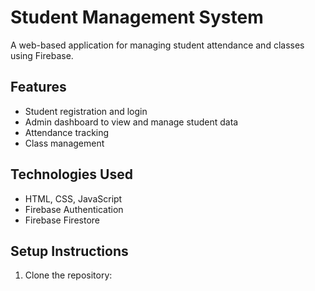 # Student Management System

A web-based application for managing student attendance and classes using Firebase.

## Features

- Student registration and login
- Admin dashboard to view and manage student data
- Attendance tracking
- Class management

## Technologies Used

- HTML, CSS, JavaScript
- Firebase Authentication
- Firebase Firestore

## Setup Instructions

1. Clone the repository:
